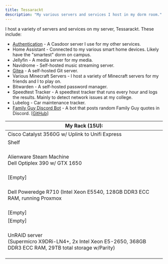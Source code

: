 ```yaml
---
title: Tessarackt
description: "My various servers and services I host in my dorm room."
---
```


I host a variety of servers and services on my server, Tessarackt. These include:

- [Authentication](https://auth.tessa.sh) - A Casdoor server I use for my other services.
- Home Assistant - Connected to my various smart home devices. Likely have the "smartest" dorm on campus.
- Jellyfin - A media server for my media.
- Navidrome - Self-hosted music streaming server.
- [Gitea](https://git.tessa.sh) - A self-hosted Git server.
- Various Minecraft Servers - I host a variety of Minecraft servers for my friends and I to play on.
- Bitwarden - A self-hosted password manager.
- Speedtest Tracker - A speedtest tracker that runs every hour and logs the results. Mainly to detect network issues at my college.
- Lubelog - Car maintenance tracker.
- [Family Guy Discord Bot](https://discord.com/oauth2/authorize?client_id=839624581055774741&permissions=2048&scope=bot%20applications.commands) - A bot that posts random Family Guy quotes in Discord. \[[GitHub](https://github.com/tessamerrill/FamilyGuyQuotesBot)\]

| My Rack (15U):                                                                                                               |
| ---------------------------------------------------------------------------------------------------------------------------- |
| Cisco Catalyst 3560G w/ Uplink to Unifi Express                                                                              |
| Shelf                                                                                                                        |
| <br>Alienware Steam Machine<br>Dell Optiplex 390 w/ GTX 1650 <br><br>                                                        |
| \[Empty\]                                                                                                                    |
| <br>Dell Poweredge R710 (Intel Xeon E5540, 128GB DDR3 ECC RAM, running Proxmox <br>&nbsp;                                    |
| \[Empty\]                                                                                                                    |
| \[Empty\]                                                                                                                    |
| <br>UnRAID server<br>(Supermicro X9DRi-LN4+, 2x Intel Xeon E5-2650, 368GB DDR3 ECC RAM, 29TB total storage w/Parity)<br><br> |
